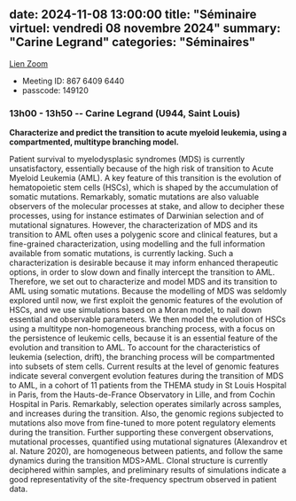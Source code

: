 date: 2024-11-08 13:00:00
title: "Séminaire virtuel: vendredi 08 novembre 2024"
summary: "Carine Legrand"
categories: "Séminaires"
---


[Lien Zoom](https://u-bordeaux-fr.zoom.us/j/86764096440?pwd=b01qOG04RTMvRWNOVHBYR1ZIbkVaUT09)
* Meeting ID: 867 6409 6440
* passcode: 149120 


### 13h00 - 13h50 -- Carine Legrand (U944, Saint Louis)

**Characterize and predict the transition to acute myeloid leukemia, using a compartmented, multitype branching model.**

Patient survival to myelodysplasic syndromes (MDS) is currently unsatisfactory, essentially because of the high risk of transition to Acute Myeloid Leukemia (AML). A key feature of this transition is the evolution of hematopoietic stem cells (HSCs), which is shaped by the accumulation of somatic mutations. Remarkably, somatic mutations are also valuable observers of the molecular processes at stake, and allow to decipher these processes, using for instance estimates of Darwinian selection and of mutational signatures. However, the characterization of MDS and its transition to AML often uses a polygenic score and clinical features, but a fine-grained characterization, using modelling and the full information available from somatic mutations, is currently lacking. Such a characterization is desirable because it may inform enhanced therapeutic options, in order to slow down and finally intercept the transition to AML. Therefore, we set out to characterize and model MDS and its transition to AML using somatic mutations. Because the modelling of MDS was seldomly explored until now, we first exploit the genomic features of the evolution of HSCs, and we use simulations based on a Moran model, to nail down essential and observable parameters. We then model the evolution of HSCs using a multitype non-homogeneous branching process, with a focus on the persistence of leukemic cells, because it is an essential feature of the evolution and transition to AML. To account for the characteristics of leukemia (selection, drift), the branching process will be compartmented into subsets of stem cells. Current results at the level of genomic features indicate several convergent evolution features during the transition of MDS to AML, in a cohort of 11 patients from the THEMA study in St Louis Hospital in Paris, from the Hauts-de-France Observatory in Lille, and from Cochin Hospital in Paris. Remarkably, selection operates similarly across samples, and increases during the transition. Also, the genomic regions subjected to mutations also move from fine-tuned to more potent regulatory elements during the transition. Further supporting these convergent observations, mutational processes, quantified using mutational signatures (Alexandrov et al. Nature 2020), are homogeneous between patients, and follow the same dynamics during the transition MDS>AML. Clonal structure is currently deciphered within samples, and preliminary results of simulations indicate a good representativity of the site-frequency spectrum observed in patient data.

